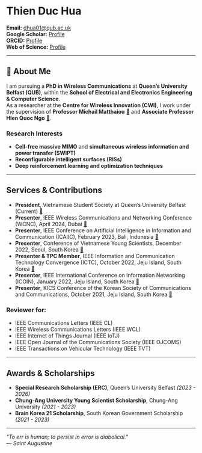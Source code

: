 # Thien Duc Hua  

**Email:** [dhua01@qub.ac.uk](mailto:dhua01@qub.ac.uk)  
**Google Scholar:** [Profile](https://scholar.google.com/citations?hl=en&user=UpJlLesAAAAJ&view_op=list_works&sortby=pubdate)  
**ORCID:** [Profile](https://orcid.org/0009-0004-0567-5880)  
**Web of Science:** [Profile](https://www.webofscience.com/wos/author/record/ISA-6510-2023)  

---

## 📖 About Me  

I am pursuing a **PhD in Wireless Communications** at **Queen’s University Belfast (QUB)**, within the **School of Electrical and Electronics Engineering & Computer Science**.  
As a researcher at the **Centre for Wireless Innovation (CWI)**, I work under the supervision of **Professor Michail Matthaiou** [🔗](https://sites.google.com/site/micmatthaiou/home) and **Associate Professor Hien Quoc Ngo** [🔗](https://sites.google.com/site/nqhienqn/home).  

### **Research Interests**  
- **Cell-free massive MIMO** and **simultaneous wireless information and power transfer (SWIPT)**  
- **Reconfigurable intelligent surfaces (RISs)**  
- **Deep reinforcement learning and optimization techniques**  

---

## Services & Contributions  

- **President**, Vietnamese Student Society at Queen’s University Belfast (Current) [🔗](https://home.q-su.org/clubssocieties/vietnamese/)  
- **Presenter**, IEEE Wireless Communications and Networking Conference (WCNC), April 2024, Dubai [🔗](https://ieeexplore.ieee.org/document/10571002)  
- **Presenter**, IEEE Conference on Artificial Intelligence in Information and Communication (ICAIIC), February 2023, Bali, Indonesia [🔗](https://ieeexplore.ieee.org/abstract/document/10067114)  
- **Presenter**, Conference of Vietnamese Young Scientists, December 2022, Seoul, South Korea [🔗](https://drive.google.com/file/d/1IFxmaldEJPH0fIn-uDcfLK72LDxNyuTP/view)  
- **Presenter & TPC Member**, IEEE Information and Communication Technology Convergence (ICTC), October 2022, Jeju Island, South Korea [🔗](https://ieeexplore.ieee.org/abstract/document/9952411)  
- **Presenter**, IEEE International Conference on Information Networking (ICOIN), January 2022, Jeju Island, South Korea [🔗](https://ieeexplore.ieee.org/abstract/document/9687180)  
- **Presenter**, KICS Conference of the Korean Society of Communications and Communications, October 2021, Jeju Island, South Korea [🔗](https://www.dbpia.co.kr/Journal/articleDetail?nodeId=NODE10587233)  

### **Reviewer for:**  
- IEEE Communications Letters (IEEE CL)  
- IEEE Wireless Communications Letters (IEEE WCL)  
- IEEE Internet of Things Journal (IEEE IoTJ)  
- IEEE Open Journal of the Communications Society (IEEE OJCOMS)  
- IEEE Transactions on Vehicular Technology (IEEE TVT)  

---

## Awards & Scholarships  

- **Special Research Scholarship (ERC)**, Queen’s University Belfast *(2023 - 2026)*  
- **Chung-Ang University Young Scientist Scholarship**, Chung-Ang University *(2021 - 2023)*  
- **Brain Korea 21 Scholarship**, South Korean Government Scholarship *(2021 - 2023)*  

---

*"To err is human; to persist in error is diabolical."*  
— *Saint Augustine*  
